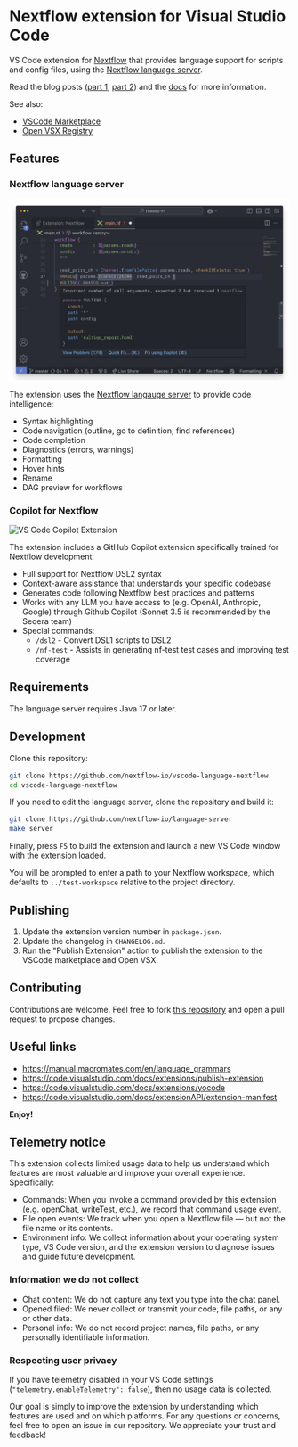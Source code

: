 # Nextflow extension for Visual Studio Code

VS Code extension for [Nextflow](https://www.nextflow.io/) that provides language support for scripts and config files, using the [Nextflow language server](https://github.com/nextflow-io/language-server).

Read the blog posts ([part 1](https://seqera.io/blog/modernizing-nextflow-developer-experience/), [part 2](https://seqera.io/blog/modernizing-nextflow-developer-experience-part-2/)) and the [docs](https://nextflow.io/docs/latest/vscode.html) for more information.

See also:

- [VSCode Marketplace](https://marketplace.visualstudio.com/items?itemName=nextflow.nextflow)
- [Open VSX Registry](https://www.open-vsx.org/extension/nextflow/nextflow)

## Features

### Nextflow language server

![nextflow vscode extension](images/vscode-nextflow.png)

The extension uses the [Nextflow langauge server](https://github.com/nextflow-io/language-server) to provide code intelligence:

- Syntax highlighting
- Code navigation (outline, go to definition, find references)
- Code completion
- Diagnostics (errors, warnings)
- Formatting
- Hover hints
- Rename
- DAG preview for workflows

### Copilot for Nextflow

![VS Code Copilot Extension](images/chat-usage.gif)

The extension includes a GitHub Copilot extension specifically trained for Nextflow development:

- Full support for Nextflow DSL2 syntax
- Context-aware assistance that understands your specific codebase
- Generates code following Nextflow best practices and patterns
- Works with any LLM you have access to (e.g. OpenAI, Anthropic, Google) through Github Copilot (Sonnet 3.5 is recommended by the Seqera team)
- Special commands:
  - `/dsl2` - Convert DSL1 scripts to DSL2
  - `/nf-test` - Assists in generating nf-test test cases and improving test coverage

## Requirements

The language server requires Java 17 or later.

## Development

Clone this repository:

```bash
git clone https://github.com/nextflow-io/vscode-language-nextflow
cd vscode-language-nextflow
```

If you need to edit the language server, clone the repository and build it:

```bash
git clone https://github.com/nextflow-io/language-server
make server
```

Finally, press `F5` to build the extension and launch a new VS Code window with the extension loaded.

You will be prompted to enter a path to your Nextflow workspace, which defaults to `../test-workspace` relative to the project directory.

## Publishing

1. Update the extension version number in `package.json`.
2. Update the changelog in `CHANGELOG.md`.
3. Run the "Publish Extension" action to publish the extension to the VSCode marketplace and Open VSX.

## Contributing

Contributions are welcome. Feel free to fork [this repository](https://github.com/nextflow-io/vscode-language-nextflow) and open a pull request to propose changes.

## Useful links

- https://manual.macromates.com/en/language_grammars
- https://code.visualstudio.com/docs/extensions/publish-extension
- https://code.visualstudio.com/docs/extensions/yocode
- https://code.visualstudio.com/docs/extensionAPI/extension-manifest

**Enjoy!**

## Telemetry notice

This extension collects limited usage data to help us understand which features are most valuable and improve your overall experience. Specifically:

- Commands: When you invoke a command provided by this extension (e.g. openChat, writeTest, etc.), we record that command usage event.
- File open events: We track when you open a Nextflow file — but not the file name or its contents.
- Environment info: We collect information about your operating system type, VS Code version, and the extension version to diagnose issues and guide future development.

### Information we do not collect

- Chat content: We do not capture any text you type into the chat panel.
- Opened filed: We never collect or transmit your code, file paths, or any or other data.
- Personal info: We do not record project names, file paths, or any personally identifiable information.

### Respecting user privacy

If you have telemetry disabled in your VS Code settings (`"telemetry.enableTelemetry": false`), then no usage data is collected.

Our goal is simply to improve the extension by understanding which features are used and on which platforms. For any questions or concerns, feel free to open an issue in our repository. We appreciate your trust and feedback!
